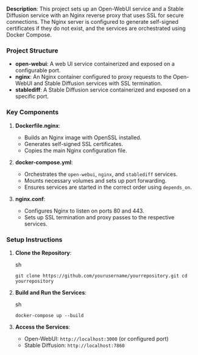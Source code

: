 **Description**: This project sets up an Open-WebUI service and a Stable Diffusion service with an Nginx reverse proxy that uses SSL for secure connections. The Nginx server is configured to generate self-signed certificates if they do not exist, and the services are orchestrated using Docker Compose.

### Project Structure

- **open-webui**: A web UI service containerized and exposed on a configurable port.
- **nginx**: An Nginx container configured to proxy requests to the Open-WebUI and Stable Diffusion services with SSL termination.
- **stablediff**: A Stable Diffusion service containerized and exposed on a specific port.

### Key Components

1.  **Dockerfile.nginx**:
    
    - Builds an Nginx image with OpenSSL installed.
    - Generates self-signed SSL certificates.
    - Copies the main Nginx configuration file.
2.  **docker-compose.yml**:
    
    - Orchestrates the `open-webui`, `nginx`, and `stablediff` services.
    - Mounts necessary volumes and sets up port forwarding.
    - Ensures services are started in the correct order using `depends_on`.
3.  **nginx.conf**:
    
    - Configures Nginx to listen on ports 80 and 443.
    - Sets up SSL termination and proxy passes to the respective services.
  



### Setup Instructions

1.  **Clone the Repository**:
    
    sh
    
    `git clone https://github.com/yourusername/yourrepository.git cd yourrepository`
    
2.  **Build and Run the Services**:
    
    sh
    
    `docker-compose up --build`
    
3.  **Access the Services**:
    
    - Open-WebUI: `http://localhost:3000` (or configured port)
    - Stable Diffusion: `http://localhost:7860`
